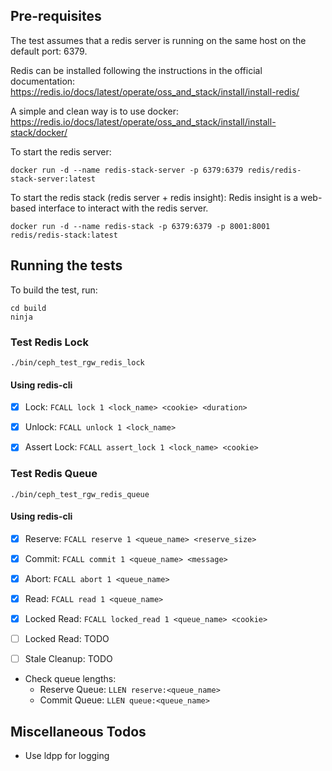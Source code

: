 

## Pre-requisites
The test assumes that a redis server is running on the same host on the default port: 6379.

Redis can be installed following the instructions in the official documentation: https://redis.io/docs/latest/operate/oss_and_stack/install/install-redis/

A simple and clean way is to use docker:
https://redis.io/docs/latest/operate/oss_and_stack/install/install-stack/docker/

To start the redis server:
```
docker run -d --name redis-stack-server -p 6379:6379 redis/redis-stack-server:latest
```

To start the redis stack (redis server + redis insight):
Redis insight is a web-based interface to interact with the redis server.
```
docker run -d --name redis-stack -p 6379:6379 -p 8001:8001 redis/redis-stack:latest
```

## Running the tests

To build the test, run:
```
cd build
ninja
```

### Test Redis Lock

```
./bin/ceph_test_rgw_redis_lock
```

#### Using redis-cli

- [x] Lock: `FCALL lock 1 <lock_name> <cookie> <duration>`

- [x] Unlock: `FCALL unlock 1 <lock_name>`

- [x] Assert Lock: `FCALL assert_lock 1 <lock_name> <cookie>`



### Test Redis Queue 

```
./bin/ceph_test_rgw_redis_queue
```

#### Using redis-cli

- [x] Reserve: `FCALL reserve 1 <queue_name> <reserve_size>`

- [x] Commit: `FCALL commit 1 <queue_name> <message>`

- [x] Abort: `FCALL abort 1 <queue_name>`

- [x] Read: `FCALL read 1 <queue_name>`

- [x] Locked Read: `FCALL locked_read 1 <queue_name> <cookie>`

- [ ] Locked Read: TODO

- [ ] Stale Cleanup: TODO


- Check queue lengths:
    - Reserve Queue: `LLEN reserve:<queue_name>`
    - Commit Queue: `LLEN queue:<queue_name>` 


## Miscellaneous Todos
- Use ldpp for logging